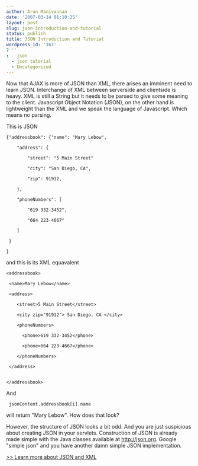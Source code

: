```yaml
---
author: Arun Manivannan
date: '2007-03-14 01:10:25'
layout: post
slug: json-introduction-and-tutorial
status: publish
title: JSON Introduction and Tutorial
wordpress_id: '161'
? ''
: - json
  - json tutorial
  - Uncategorized
---
```


Now that AJAX is more of JSON than XML, there arises an imminent need to learn
JSON. Interchange of XML between serverside and clientside is heavy. XML is
still a String but it needs to be parsed to give some meaning to the client.
Javascript Object Notation (JSON), on the other hand is lightweight than the
XML and we speak the language of Javascript. Which means no parsing.

This is JSON


    {"addressbook": {"name": "Mary Lebow",

        "address": {

            "street": "5 Main Street"

            "city": "San Diego, CA",

            "zip": 91912,

        },

        "phoneNumbers": [

            "619 332-3452",

            "664 223-4667"

        ]

     }

    }

and this is its XML equavalent


    <addressbook>

     <name>Mary Lebow</name>

     <address>

        <street>5 Main Street</street>

        <city zip="91912"> San Diego, CA </city>

        <phoneNumbers>

          <phone>619 332-3452</phone>

          <phone>664 223-4667</phone>

        </phoneNumbers>

     </address>


    </addressbook>

And


     jsonContent.addressbook[i].name

will return "Mary Lebow". How does that look?

However, the structure of JSON looks a bit odd. And you are just suspicious
about creating JSON in your servlets. Construction of JSON is already made
simple with the Java classes available at http://json.org. Google "simple
json" and you have another damn simple JSON implementation.

[>> Learn more about JSON and XML ][1]

   [1]:
http://weblogs.java.net/blog/arungupta/archive/2007/03/languageneutral.html

